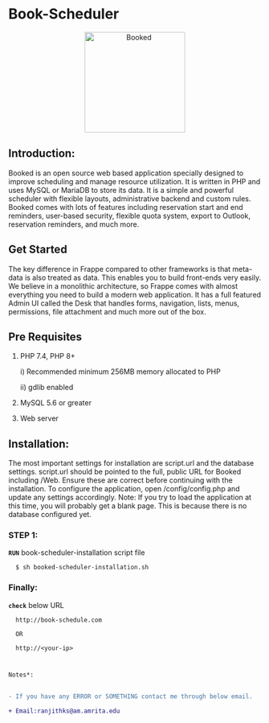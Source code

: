 # Book-Scheduler


<p align="center">
  <img width="200" src="https://www.bookedscheduler.com/wp-content/uploads/2021/09/Imagotype.png" alt="Booked">
  </p>


## Introduction: 

  Booked is an open source web based application specially designed to improve scheduling and manage resource utilization. It is written in PHP and uses MySQL or MariaDB to store its data. It is a simple and powerful scheduler with flexible layouts, administrative backend and custom rules. Booked comes with lots of features including reservation start and end reminders, user-based security, flexible quota system, export to Outlook, reservation reminders, and much more.

## Get Started

  The key difference in Frappe compared to other frameworks is that meta-data is also treated as data. This enables you to build front-ends very easily. We believe in a monolithic architecture, so Frappe comes with almost everything you need to build a modern web application. It has a full featured Admin UI called the Desk that handles forms, navigation, lists, menus, permissions, file attachment and much more out of the box.

## Pre Requisites

1. PHP 7.4, PHP 8+

    i) Recommended minimum 256MB memory allocated to PHP
    
    ii) gdlib enabled
    
2. MySQL 5.6 or greater
3. Web server
 
## Installation:

  The most important settings for installation are script.url and the database settings. script.url should be pointed to the full, public URL for Booked including /Web. Ensure these are correct before continuing with the installation. To configure the application, open /config/config.php and update any settings accordingly. Note: If you try to load the application at this time, you will probably get a blank page. This is because there is no database configured yet.
  
### STEP 1:

  <strong>```RUN```</strong> book-scheduler-installation script file
   
```
  $ sh booked-scheduler-installation.sh
```

### Finally:


  <strong>```check```</strong> below URL
  
```
  http://book-schedule.com

  OR 
  
  http://<your-ip>
```


#

```diff
Notes*:


- If you have any ERROR or SOMETHING contact me through below email.

+ Email:ranjithks@am.amrita.edu

```
